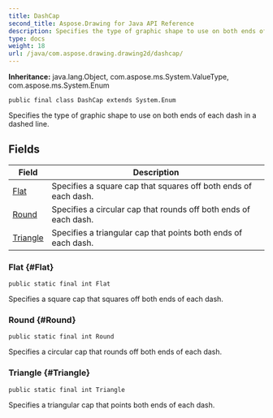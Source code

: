 ```yaml
---
title: DashCap
second_title: Aspose.Drawing for Java API Reference
description: Specifies the type of graphic shape to use on both ends of each dash in a dashed line.
type: docs
weight: 18
url: /java/com.aspose.drawing.drawing2d/dashcap/
---
```

**Inheritance:**
java.lang.Object, com.aspose.ms.System.ValueType, com.aspose.ms.System.Enum
```
public final class DashCap extends System.Enum
```

Specifies the type of graphic shape to use on both ends of each dash in a dashed line.
## Fields

| Field | Description |
| --- | --- |
| [Flat](#Flat) | Specifies a square cap that squares off both ends of each dash. |
| [Round](#Round) | Specifies a circular cap that rounds off both ends of each dash. |
| [Triangle](#Triangle) | Specifies a triangular cap that points both ends of each dash. |
### Flat {#Flat}
```
public static final int Flat
```


Specifies a square cap that squares off both ends of each dash.

### Round {#Round}
```
public static final int Round
```


Specifies a circular cap that rounds off both ends of each dash.

### Triangle {#Triangle}
```
public static final int Triangle
```


Specifies a triangular cap that points both ends of each dash.

